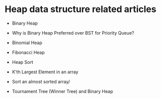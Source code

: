Heap data structure related articles
====================================


+ Binary Heap

+ Why is Binary Heap Preferred over BST for Priority Queue?

+ Binomial Heap

+ Fibonacci Heap

+ Heap Sort

+ K’th Largest Element in an array

+ Sort an almost sorted array/

+ Tournament Tree (Winner Tree) and Binary Heap
